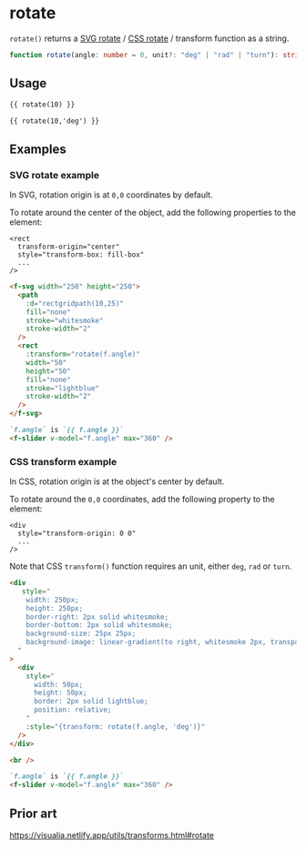 # rotate

`rotate()` returns a [SVG rotate](https://developer.mozilla.org/en-US/docs/Web/SVG/Attribute/transform#rotate) / [CSS rotate](<https://developer.mozilla.org/en-US/docs/Web/CSS/transform-function/rotate()>) / transform function as a string.

```ts
function rotate(angle: number = 0, unit?: "deg" | "rad" | "turn"): string;
```

## Usage

```md
{{ rotate(10) }}

{{ rotate(10,'deg') }}
```

## Examples

### SVG rotate example

In SVG, rotation origin is at `0,0` coordinates by default.

To rotate around the center of the object, add the following properties to the element:

```
<rect
  transform-origin="center"
  style="transform-box: fill-box"
  ...
/>
```

```md
<f-svg width="250" height="250">
  <path
    :d="rectgridpath(10,25)"
    fill="none"
    stroke="whitesmoke"
    stroke-width="2"
  />
  <rect
    :transform="rotate(f.angle)"
    width="50"
    height="50"
    fill="none"
    stroke="lightblue"
    stroke-width="2"
  />
</f-svg>

`f.angle` is `{{ f.angle }}`
<f-slider v-model="f.angle" max="360" />
```

### CSS transform example

In CSS, rotation origin is at the object's center by default.

To rotate around the `0,0` coordinates, add the following property to the element:

```
<div
  style="transform-origin: 0 0"
  ...
/>
```

Note that CSS `transform()` function requires an unit, either `deg`, `rad` or `turn`.

```md
<div
   style="
    width: 250px;
    height: 250px;
    border-right: 2px solid whitesmoke;
    border-bottom: 2px solid whitesmoke;
    background-size: 25px 25px;
    background-image: linear-gradient(to right, whitesmoke 2px, transparent 2px), linear-gradient(to bottom, whitesmoke 2px, transparent 2px);
  "
>
  <div
    style="
      width: 50px;
      height: 50px;
      border: 2px solid lightblue;
      position: relative;
    "
    :style="{transform: rotate(f.angle, 'deg')}"
  /> 
</div>

<br />

`f.angle` is `{{ f.angle }}`
<f-slider v-model="f.angle" max="360" />
```

## Prior art

https://visualia.netlify.app/utils/transforms.html#rotate
